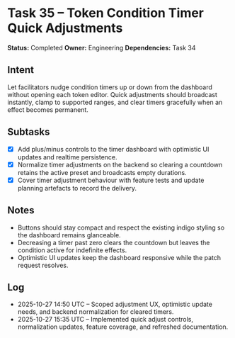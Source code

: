 # Task 35 – Token Condition Timer Quick Adjustments

**Status:** Completed
**Owner:** Engineering
**Dependencies:** Task 34

## Intent
Let facilitators nudge condition timers up or down from the dashboard without opening each token editor. Quick adjustments should broadcast instantly, clamp to supported ranges, and clear timers gracefully when an effect becomes permanent.

## Subtasks
- [x] Add plus/minus controls to the timer dashboard with optimistic UI updates and realtime persistence.
- [x] Normalize timer adjustments on the backend so clearing a countdown retains the active preset and broadcasts empty durations.
- [x] Cover timer adjustment behaviour with feature tests and update planning artefacts to record the delivery.

## Notes
- Buttons should stay compact and respect the existing indigo styling so the dashboard remains glanceable.
- Decreasing a timer past zero clears the countdown but leaves the condition active for indefinite effects.
- Optimistic UI updates keep the dashboard responsive while the patch request resolves.

## Log
- 2025-10-27 14:50 UTC – Scoped adjustment UX, optimistic update needs, and backend normalization for cleared timers.
- 2025-10-27 15:35 UTC – Implemented quick adjust controls, normalization updates, feature coverage, and refreshed documentation.
